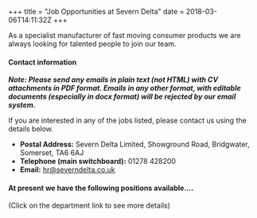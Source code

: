 +++
title = "Job Opportunities at Severn Delta"
date = 2018-03-06T14:11:32Z
+++

As a specialist manufacturer of fast moving consumer products we are always looking for talented people to join our team.

#### Contact information

**_Note: Please send any emails in plain text (not HTML) with CV attachments in PDF format. Emails in any other format, with editable documents (especially in docx format) will be rejected by our email system._**

If you are interested in any of the jobs listed, please contact us using the details below.

* **Postal Address:** Severn Delta Limited, Showground Road, Bridgwater, Somerset, TA6 6AJ
* **Telephone (main switchboard):** 01278 428200
* **Email:** hr@severndelta.co.uk

#### At present we have the following positions available.... 

(Click on the department link to see more details)
